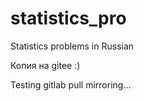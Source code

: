 # statistics_pro
Statistics problems in Russian

Копия на gitee :)

Testing gitlab pull mirroring...


